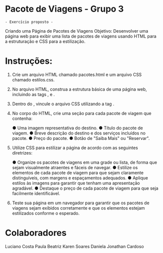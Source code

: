 # Pacote de Viagens - Grupo 3
    - Exercício proposto -

Criando uma Página de Pacotes de Viagens
Objetivo: Desenvolver uma página web para exibir uma lista de pacotes de viagens
usando HTML para a estruturação e CSS para a estilização.

# Instruções:

1. Crie um arquivo HTML chamado pacotes.html e um arquivo CSS chamado
estilos.css.

2. No arquivo HTML, construa a estrutura básica de uma página web, incluindo as
tags <html>, <head> e <body>.

3. Dentro do <head>, vincule o arquivo CSS utilizando a tag <link>.

4. No corpo do HTML, crie uma seção para cada pacote de viagem que contenha:

    ● Uma imagem representativa do destino.
    ● Título do pacote de viagem.
    ● Breve descrição do destino e dos serviços incluídos no pacote.
    ● Preço do pacote.
    ● Botão de "Saiba Mais" ou "Reservar".
5. Utilize CSS para estilizar a página de acordo com as seguintes diretrizes:

    ● Organize os pacotes de viagens em uma grade ou lista, de forma que
    sejam visualmente atraentes e fáceis de navegar.
    ● Estilize os elementos de cada pacote de viagem para que sejam
    claramente distinguíveis, com margens e espaçamentos adequados.
    ● Aplique estilos às imagens para garantir que tenham uma apresentação
    agradável.
    ● Destaque o preço de cada pacote de viagem para que seja facilmente
    identificável.

6. Teste sua página em um navegador para garantir que os pacotes de viagens
sejam exibidos corretamente e que os elementos estejam estilizados conforme
o esperado.

# Colaboradores
Luciano Costa
Paula Beatriz
Karen Soares
Daniela
Jonathan Cardoso